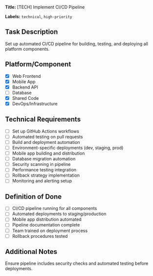 **Title:** [TECH] Implement CI/CD Pipeline

**Labels:** `technical`, `high-priority`

## Task Description

Set up automated CI/CD pipeline for building, testing, and deploying all platform components.

## Platform/Component

- [x] Web Frontend
- [x] Mobile App
- [x] Backend API
- [ ] Database
- [x] Shared Code
- [x] DevOps/Infrastructure

## Technical Requirements

- [ ] Set up GitHub Actions workflows
- [ ] Automated testing on pull requests
- [ ] Build and deployment automation
- [ ] Environment-specific deployments (dev, staging, prod)
- [ ] Mobile app building and distribution
- [ ] Database migration automation
- [ ] Security scanning in pipeline
- [ ] Performance testing integration
- [ ] Rollback strategy implementation
- [ ] Monitoring and alerting setup

## Definition of Done

- [ ] CI/CD pipeline running for all components
- [ ] Automated deployments to staging/production
- [ ] Mobile app distribution automated
- [ ] Pipeline documentation complete
- [ ] Team trained on deployment process
- [ ] Rollback procedures tested

## Additional Notes

Ensure pipeline includes security checks and automated testing before deployments.
